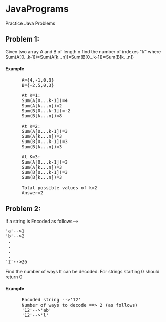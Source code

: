 # JavaPrograms
Practice Java Problems

## Problem 1:
Given two array A and B of length n find the number of indexes "k" where Sum(A[0...k-1])=Sum(A[k...n])=Sum(B[0...k-1])=Sum(B[k...n])

#### Example 
<pre>
      A={4,-1,0,3} 
      B={-2,5,0,3}
      
      At K=1:
      Sum(A[0...k-1])=4
      Sum(A[k...n])=2
      Sum(B[0...k-1])=-2
      Sum(B[k...n])=8
      
      At K=2:
      Sum(A[0...k-1])=3
      Sum(A[k...n])=3
      Sum(B[0...k-1])=3
      Sum(B[k...n])=3
      
      At K=3:
      Sum(A[0...k-1])=3
      Sum(A[k...n])=3
      Sum(B[0...k-1])=3
      Sum(B[k...n])=3
      
      Total possible values of k=2
      Answer=2
</pre>
## Problem 2:
If a string is Encoded as follows-->
<pre>
'a'-->1
'b'-->2
 .
 .
 .
 .
'z'-->26
</pre>
Find the number of ways It can be decoded.
For strings starting 0 should return 0
#### Example 
<pre>
      Encoded string -->'12'
      Number of ways to decode ==> 2 (as follows)
      '12'-->'ab'
      '12'-->'l'
</pre>
